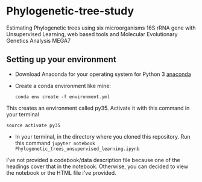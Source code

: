 # Phylogenetic-tree-study
Estimating Phylogenetic trees using six microorganisms 16S rRNA gene with Unsupervised Learning, web based tools and Molecular Evolutionary Genetics Analysis MEGA7

Setting up your environment
---
* Download Anaconda for your operating system for Python 3 [anaconda](https://www.anaconda.com/download/)
* Create a conda environment like mine:

  `conda env create -f environment.yml`

This creates an environment called py35. Activate it with this command in your terminal

`source activate py35`

* In your terminal, in the directory where you cloned this repository. Run this command
`jupyter notebook Phylogenetic_trees_unsupervised_learning.ipynb`

I've not provided a codebook/data description file because one of the headings cover that in the notebook.
Otherwise, you can decided to view the notebook or the HTML file i've provided.
